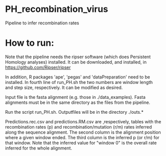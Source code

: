 # PH_recombination_virus
Pipeline to infer recombination rates

# How to run:

Note that the pipeline needs the ripser software (which does Persistent Homology analyses) installed. It can be downloaded, and installed, in https://github.com/Ripser/ripser

In addition, R packages 'ape', 'pegas' and 'dataPreparation' need to be installed.
In fourth line of run_PH.sh the two numbers are window length and step size, respectively. It can be modified as desired.

Input file is the fasta alignment (e.g. those in ./data_examples). Fasta alignments must be in the same directory as the files from the pipeline.

Run the script run_PH.sh. Outputfiles will be in the directory ./outs.*

Predictions.rec.csv and predictions.RM.csv are ,respectively, tables with the recombination rates (p) and recombination/mutation (r/m) rates inferred along the sequence alignment.
The second column is the alignment position where a given window ended. The third column is the inferred p (or r/m) for that window. Note that the inferred value for "window 0" is the overall rate inferred for the whole alignment.
